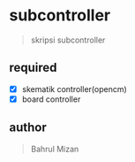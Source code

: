 # subcontroller
> skripsi subcontroller

## required
- [x] skematik controller(opencm)
- [x] board controller

## author
> Bahrul Mizan

